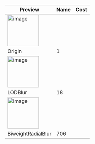 

| Preview | Name               | Cost |
|---------|--------------------|--------------|
| <img width="100"  alt="image" src="https://github.com/user-attachments/assets/3d4661e6-355f-4019-a06a-1216f5fbc8eb" />
 | Origin             | 1            |
| <img width="100" alt="image" src="https://github.com/user-attachments/assets/cdfe693b-c8d5-462d-958e-16c3d9ba9521" />
| LODBlur            | 18           |
| <img width="100" alt="image" src="https://github.com/user-attachments/assets/cca546bc-f29c-4f87-b6a2-54a196beeba4" />
| BiweightRadialBlur | 706          |
